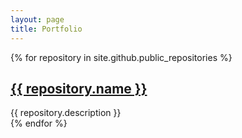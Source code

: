 ```yaml
---
layout: page
title: Portfolio
---
```


{% for repository in site.github.public_repositories %}
  <div class="portfolio-item">
  	<h2><a href="{{ repository.html_url }}">{{ repository.name }}</a></h2>
	<div>{{ repository.description }}</div>
  </div>
{% endfor %}
